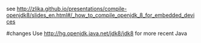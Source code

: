 see http://zlika.github.io/presentations/compile-openjdk8/slides_en.html#/_how_to_compile_openjdk_8_for_embedded_devices

#changes
Use http://hg.openjdk.java.net/jdk8/jdk8 for more recent Java